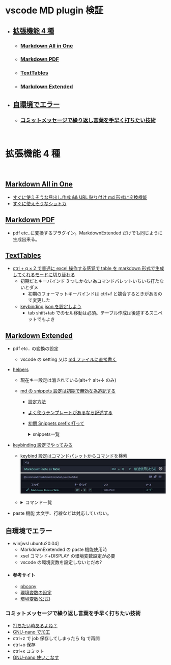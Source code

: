 # vscode MD plugin 検証

- ## [拡張機能 4 種](#拡張機能-4種)
  - ### [Markdown All in One](#markdown-all-in-one)
  - ### [Markdown PDF](#markdown-pdf)
  - ### [TextTables](#texttables)
  - ### [Markdown Extended](#markdown-extended)
- ## [自環境でエラー](#自環境でエラー)
    - ### [コミットメッセージで繰り返し言葉を手早く打ちたい技術](#コミットメッセージで繰り返し言葉を手早く打ちたい技術)
  <br>

# 拡張機能 4 種

<br>

## [Markdown All in One](https://marketplace.visualstudio.com/items?itemName=yzhang.markdown-all-in-one)

- [すぐに使えそうな見出し作成 && URL 貼り付け md 形式に変換機能](https://yamaccu.github.io/tils/20210830-MarkDown-AllInOne)
- [すぐに使えそうなショトカ](https://zenn.dev/ctrlkeykoyubi/articles/vscode-markdown-all-in-one#3.1.-%E3%82%AD%E3%83%BC%E3%83%9C%E3%83%BC%E3%83%89%E3%82%B7%E3%83%A7%E3%83%BC%E3%83%88%E3%82%AB%E3%83%83%E3%83%88)
  <br>

## [Markdown PDF](https://github.com/yzane/vscode-markdowfn-pdf)

- pdf etc..に変換するプラグイン。MarkdownExtended だけでも同じように生成出来る。
  <br>

## [TextTables](https://marketplace.visualstudio.com/items?itemName=RomanPeshkov.vscode-text-tables)

- [ctrl + q × 2 で普通に excel 操作する感覚で table を markdown 形式で生成してくれるモードに切り替わる](https://forest.watch.impress.co.jp/docs/review/1154742.html)
  - 初期だとキーバインド 3 つしかない為コマンドパレットいちいち打たないとダメ
    - 初期のフォーマットキーバインドは ctrl+f と競合するときがあるので変更した
  - [keybinding.json を設定しよう](./.vscode/keybindings.json)
    - tab shift+tab でのセル移動は必須。テーブル作成は後述するスニペットでもよき

## [Markdown Extended](https://github.com/qjebbs/vscode-markdown-extended)

- pdf etc.. の変換の設定
  - vscode の setting 又は [md ファイルに直接書く](https://github.com/qjebbs/vscode-markdown-extended#export-configurations)
- [helpers](https://github.com/qjebbs/vscode-markdown-extended#export-configurations)

  - 現在キー設定は消されている(alt+↑ alt+↓ のみ)
  - [md の snippets 設定は初期で無効な為追記する](https://worklifefun.net/vscode-markdown-snippet/)

    - [設定方法](https://qiita.com/282Haniwa/items/82828c6a566e3e7e047d)
    - [よく使うテンプレートがあるなら記述する](./.vscode/markdown.json)
    - [初期 Snippets prefix 打って](https://github.com/qjebbs/vscode-markdown-extended#snippets)<details>
      <summary>snippets一覧</summary>

      | Prefix          | Context                          | View                    |
      | --------------- | -------------------------------- | ----------------------- |
      | underline       | _under_ line                     | under line              |
      | mark            | ==mark==                         | ==mark==                |
      | subscript       | ~sub~script                      | subscript               |
      | superscript     | ^super^script                    | ^super^script           |
      | checkbox        | [] checkbox                      | [ ] checkbox            |
      | tasklist        | - [] task                        | [ ] tasklist            |
      | table           | Markdown                         | Table                   |
      | kbd             | <kbd>Keyboard</kbd>              | Keyboard                |
      | admonition note | !!! warn                         | addmonition             |
      |                 | text                             |                         |
      | footnote        | [^abc]                           | footnote                |
      |                 | [^abc]: ABC                      |                         |
      | container       | markdown                         | container               |
      | abbr            | \*[ABBR]: Abbreviation           | abbr                    |
      | attr            | **attr**{style="color:red"}      | attr{style="color:red"} |
      | color           | color <font color=red>red</font> | color red               |

      - </details>

  - [keybinding 設定でやってみる](./.vscode/keybindings.json)
    - keybind 設定はコマンドパレットからコマンドを検索
    ![ctrl+shift+p](./img/keybind.jpg)
    ![⚙](./img/keybindsetting.jpg)
    - <details>
      <summary>コマンド一覧</summary>

        ## tableMode時に有効にしてみる
        ### Table: Paste as Tableを追記した
        | Command                       | Keyboard Shortcut             |
        | ----------------------------- | ----------------------------- |
        | Format: Toggle Bold           | Ctrl+B                        |
        | Format: Toggle Italics        | Ctrl+I                        |
        | Format: Toggle Underline      | Ctrl+U                        |
        | Format: Toggle Mark           | Ctrl+M                        |
        | Format: Toggle Strikethrough  | Alt+S                         |
        | Format: Toggle Code Inline    | Alt+`                         |
        | Format: Toggle Code Block     | Alt+Shift+`                   |
        | Format: Toggle Block Quote    | Ctrl+Shift+Q                  |
        | Format: Toggle Superscript    | Ctrl+Shift+U                  |
        | Format: Toggle Subscript      | Ctrl+Shift+L                  |
        | Format: Toggle Unordered List | Ctrl+L, Ctrl+U                |
        | Format: Toggle Ordered List   | Ctrl+L, Ctrl+O                |
        | Table: Paste as Table         | Ctrl+Shift+T, Ctrl+Shift+P    |
        | Table: Format Table           | Ctrl+Shift+T, Ctrl+Shift+F    |
        | Table: Add Columns to Left    | Ctrl+Shift+T, Ctrl+Shift+L    |
        | Table: Add Columns to Right   | Ctrl+Shift+T, Ctrl+Shift+R    |
        | Table: Add Rows Above         | Ctrl+Shift+T, Ctrl+Shift+A    |
        | Table: Add Row Below          | Ctrl+Shift+T, Ctrl+Shift+B    |
        | Table: Move Columns Left      | Ctrl+Shift+T Ctrl+Shift+Left  |
        | Table: Move Columns Right     | Ctrl+Shift+T Ctrl+Shift+Right |
        | Table: Delete Rows            | Ctrl+Shift+D, Ctrl+Shift+R    |
        | Table: Delete Columns         | Ctrl+Shift+D, Ctrl+Shift+C    |
        </details>

  - paste 機能 太文字、行線などは対応していない。

## 自環境でエラー

- win[wsl ubuntu20.04]
  - MarkdownExetended の paste 機能使用時
  - xsel コマンド+DISPLAY の環境変数設定が必要
  - vscode の環境変数を設定しないとだめ?
- #### 参考サイト
  - [pbcopy](https://devlights.hatenablog.com/entry/2021/05/28/100517)
  - [環境変数の設定](https://qiita.com/7iva/items/9ecd7f2f178cd7c1d0b3)
  - [環境変数(公式)](https://www.digitalocean.com/community/tutorials/how-to-read-and-set-environmental-and-shell-variables-on-linux-ja)

### コミットメッセージで繰り返し言葉を手早く打ちたい技術

- [打ちたい時あるよね？](https://dic.nicovideo.jp/a/%E5%A4%B1%E6%95%97%E3%81%97%E3%81%9F%E5%A4%B1%E6%95%97%E3%81%97%E3%81%9F%E5%A4%B1%E6%95%97%E3%81%97%E3%81%9F%E5%A4%B1%E6%95%97%E3%81%97%E3%81%9F%E5%A4%B1%E6%95%97%E3%81%97%E3%81%9F)
- [GNU-nano で加工](https://dev.classmethod.jp/articles/git-commit-gnu-nano/)
- ctrl+z で job 保存してしまったら fg で再開
- ctrl+o 保存
- ctrl+x コミット
- [GNU-nano 使いこなす](https://qiita.com/snct_hu/items/971d512c26dd8b3a3b3c)
